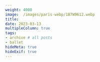 ```yaml
---
weight: 4000
image:  /images/paris-webp/1B7W9612.webp
title:
date: 2023-03-13
multipleColumn: true
tags:
- archive # all posts
- ballet
hideMeta: true
hideExif: true
---
```

